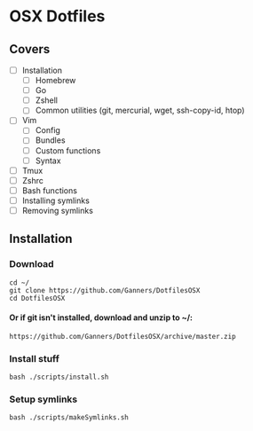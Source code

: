 OSX Dotfiles
============

Covers
------

 + [ ] Installation
   + [ ] Homebrew
   + [ ] Go
   + [ ] Zshell
   + [ ] Common utilities (git, mercurial, wget, ssh-copy-id, htop)
 + [ ] Vim
   + [ ] Config
   + [ ] Bundles
   + [ ] Custom functions
   + [ ] Syntax
 + [ ] Tmux
 + [ ] Zshrc
 + [ ] Bash functions
 + [ ] Installing symlinks
 + [ ] Removing symlinks

Installation
------------

### Download

    cd ~/
    git clone https://github.com/Ganners/DotfilesOSX
    cd DotfilesOSX

#### Or if git isn't installed, download and unzip to ~/:

    https://github.com/Ganners/DotfilesOSX/archive/master.zip

### Install stuff

    bash ./scripts/install.sh

### Setup symlinks

    bash ./scripts/makeSymlinks.sh
